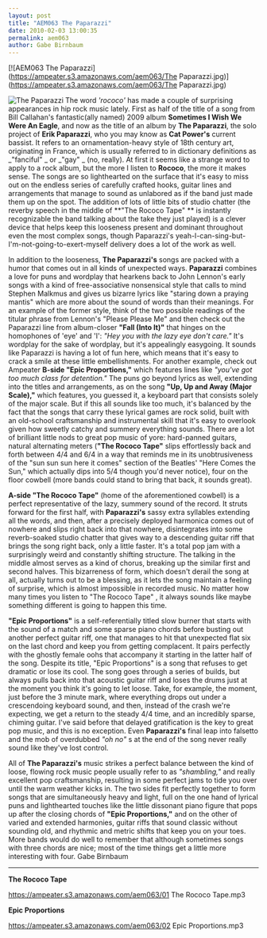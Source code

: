 ```yaml
---
layout: post
title: "AEM063 The Paparazzi"
date: 2010-02-03 13:00:35
permalink: aem063
author: Gabe Birnbaum
---
```

[![AEM063 The Paparazzi](https://ampeater.s3.amazonaws.com/aem063/The Paparazzi.jpg)](https://ampeater.s3.amazonaws.com/aem063/The Paparazzi.jpg)

![](http://ampeatermusic.com/wp-content/uploads/2010/02/The-Paparazzi1.jpg "The Paparazzi") The word _'rococo'_ has made a couple of surprising appearances in hip rock music lately. First as half of the title of a song from Bill Callahan's fantastic(ally named) 2009 album **Sometimes I Wish We Were An Eagle**, and now as the title of an album by **The Paparazzi**, the solo project of **Erik Paparazzi**, who you may know as **Cat Power's** current bassist. It refers to an ornamentation-heavy style of 18th century art, originating in France, which is usually referred to in dictionary definitions as _"fanciful" _ or _"gay" _ (no, really). At first it seems like a strange word to apply to a rock album, but the more I listen to **Rococo**, the more it makes sense. The songs are so lighthearted on the surface that it's easy to miss out on the endless series of carefully crafted hooks, guitar lines and arrangements that manage to sound as unlabored as if the band just made them up on the spot. The addition of lots of little bits of studio chatter (the reverby speech in the middle of **"The Rococo Tape" ** is instantly recognizable the band talking about the take they just played) is a clever device that helps keep this looseness present and dominant throughout even the most complex songs, though Paparazzi's yeah-I-can-sing-but-I'm-not-going-to-exert-myself delivery does a lot of the work as well.

<!-- more -->

In addition to the looseness, **The Paparazzi's** songs are packed with a humor that comes out in all kinds of unexpected ways. **Paparazzi** combines a love for puns and wordplay that hearkens back to John Lennon's early songs with a kind of free-associative nonsensical style that calls to mind Stephen Malkmus and gives us bizarre lyrics like "staring down a praying mantis" which are more about the sound of words than their meanings. For an example of the former style, think of the two possible readings of the titular phrase from Lennon's "Please Please Me" and then check out the Paparazzi line from album-closer **"Fall (Into It)"** that hinges on the homophones of 'eye' and 'I': _"Hey you with the lazy eye don't care."_ It's wordplay for the sake of wordplay, but it's appealingly easygoing. It sounds like Paparazzi is having a lot of fun here, which means that it's easy to crack a smile at these little embellishments. For another example, check out Ampeater **B-side "Epic Proportions,"** which features lines like _"you've got too much class for detention."_ The puns go beyond lyrics as well, extending into the titles and arrangements, as on the song **"Up, Up and Away (Major Scale),"** which features, you guessed it, a keyboard part that consists solely of the major scale. But if this all sounds like too much, it's balanced by the fact that the songs that carry these lyrical games are rock solid, built with an old-school craftsmanship and instrumental skill that it's easy to overlook given how sweetly catchy and summery everything sounds. There are a lot of brilliant little nods to great pop music of yore: hard-panned guitars, natural alternating meters (**"The Rococo Tape"** slips effortlessly back and forth between 4/4 and 6/4 in a way that reminds me in its unobtrusiveness of the "sun sun sun here it comes" section of the Beatles' "Here Comes the Sun," which actually dips into 5/4 though you'd never notice), four on the floor cowbell (more bands could stand to bring that back, it sounds great).

**A-side "The Rococo Tape"** (home of the aforementioned cowbell) is a perfect representative of the lazy, summery sound of the record. It struts forward for the first half, with **Paparazzi's** sassy extra syllables extending all the words, and then, after a precisely deployed harmonica comes out of nowhere and slips right back into that nowhere, disintegrates into some reverb-soaked studio chatter that gives way to a descending guitar riff that brings the song right back, only a little faster. It's a total pop jam with a surprisingly weird and constantly shifting structure. The talking in the middle almost serves as a kind of chorus, breaking up the similar first and second halves. This bizarreness of form, which doesn't derail the song at all, actually turns out to be a blessing, as it lets the song maintain a feeling of surprise, which is almost impossible in recorded music. No matter how many times you listen to "The Rococo Tape" , it always sounds like maybe something different is going to happen this time.

**"Epic Proportions"** is a self-referentially titled slow burner that starts with the sound of a match and some sparse piano chords before busting out another perfect guitar riff, one that manages to hit that unexpected flat six on the last chord and keep you from getting complacent. It pairs perfectly with the ghostly female oohs that accompany it starting in the latter half of the song. Despite its title, "Epic Proportions" is a song that refuses to get dramatic or lose its cool. The song goes through a series of builds, but always pulls back into that acoustic guitar riff and loses the drums just at the moment you think it's going to let loose. Take, for example, the moment, just before the 3 minute mark, where everything drops out under a crescendoing keyboard sound, and then, instead of the crash we're expecting, we get a return to the steady 4/4 time, and an incredibly sparse, chiming guitar. I've said before that delayed gratification is the key to great pop music, and this is no exception. Even **Paparazzi's** final leap into falsetto and the mob of overdubbed _"oh no"_ s at the end of the song never really sound like they've lost control.

All of **The Paparazzi's** music strikes a perfect balance between the kind of loose, flowing rock music people usually refer to as _"shambling,"_ and really excellent pop craftsmanship, resulting in some perfect jams to tide you over until the warm weather kicks in. The two sides fit perfectly together to form songs that are simultaneously heavy and light, full on the one hand of lyrical puns and lighthearted touches like the little dissonant piano figure that pops up after the closing chords of **"Epic Proportions,"** and on the other of varied and extended harmonies, guitar riffs that sound classic without sounding old, and rhythmic and metric shifts that keep you on your toes. More bands would do well to remember that although sometimes songs with three chords are nice; most of the time things get a little more interesting with four. Gabe Birnbaum

---

**The Rococo Tape**

https://ampeater.s3.amazonaws.com/aem063/01 The Rococo Tape.mp3

**Epic Proportions**

https://ampeater.s3.amazonaws.com/aem063/02 Epic Proportions.mp3


